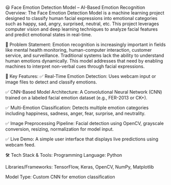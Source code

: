 😃 Face Emotion Detection Model – AI-Based Emotion Recognition
Overview:
The Face Emotion Detection Model is a machine learning project designed to classify human facial expressions into emotional categories such as happy, sad, angry, surprised, neutral, etc. This project leverages computer vision and deep learning techniques to analyze facial features and predict emotional states in real-time.

🧩 Problem Statement:
Emotion recognition is increasingly important in fields like mental health monitoring, human-computer interaction, customer service, and surveillance. Traditional systems lack the ability to understand human emotions dynamically. This model addresses that need by enabling machines to interpret non-verbal cues through facial expressions.

🔧 Key Features:
✅ Real-Time Emotion Detection: Uses webcam input or image files to detect and classify emotions.

✅ CNN-Based Model Architecture: A Convolutional Neural Network (CNN) trained on a labeled facial emotion dataset (e.g., FER-2013 or CK+).

✅ Multi-Emotion Classification: Detects multiple emotion categories including happiness, sadness, anger, fear, surprise, and neutrality.

✅ Image Preprocessing Pipeline: Facial detection using OpenCV, grayscale conversion, resizing, normalization for model input.

✅ Live Demo: A simple user interface that displays live predictions using webcam feed.

🛠️ Tech Stack & Tools:
Programming Language: Python

Libraries/Frameworks: TensorFlow, Keras, OpenCV, NumPy, Matplotlib

Model Type: Custom CNN for emotion classification
